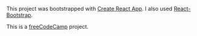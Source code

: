 This project was bootstrapped with [Create React App](https://github.com/facebookincubator/create-react-app).
I also used [React-Bootstrap](https://github.com/react-bootstrap/react-bootstrap).

This is a [freeCodeCamp](https://freecodecamp.org) project.
